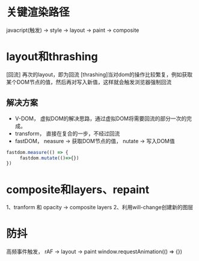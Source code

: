 # 关键渲染路径
javacript(触发) -> style -> layout -> paint -> composite

# layout和thrashing
[回流] 再次的layout，即为回流
[thrashing]当对dom的操作比较繁复，例如获取某个DOM节点的值，然后再对写入新值，这样就会触发浏览器强制回流
## 解决方案
* V-DOM， 虚拟DOM的解决思路，通过虚拟DOM将需要回流的部分一次的完成。
* transform， 直接在复合的一步，不经过回流
* fastDOM， neasure -> 获取DOM节点的值， nutate -> 写入DOM值
~~~javascript
fastdom.measure(() => {
     fastdom.mutate(()=>{})
})
~~~ 

# composite和layers、repaint
1、tranform 和 opacity -> composite layers
2、利用will-change创建新的图层

# 防抖
高频事件触发， rAF -> layout -> paint
window.requestAnimation(() => {})
